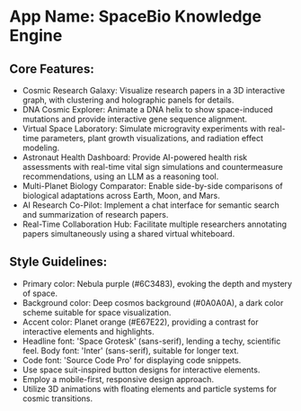 # **App Name**: SpaceBio Knowledge Engine

## Core Features:

- Cosmic Research Galaxy: Visualize research papers in a 3D interactive graph, with clustering and holographic panels for details.
- DNA Cosmic Explorer: Animate a DNA helix to show space-induced mutations and provide interactive gene sequence alignment.
- Virtual Space Laboratory: Simulate microgravity experiments with real-time parameters, plant growth visualizations, and radiation effect modeling.
- Astronaut Health Dashboard: Provide AI-powered health risk assessments with real-time vital sign simulations and countermeasure recommendations, using an LLM as a reasoning tool.
- Multi-Planet Biology Comparator: Enable side-by-side comparisons of biological adaptations across Earth, Moon, and Mars.
- AI Research Co-Pilot: Implement a chat interface for semantic search and summarization of research papers.
- Real-Time Collaboration Hub: Facilitate multiple researchers annotating papers simultaneously using a shared virtual whiteboard.

## Style Guidelines:

- Primary color: Nebula purple (#6C3483), evoking the depth and mystery of space.
- Background color: Deep cosmos background (#0A0A0A), a dark color scheme suitable for space visualization.
- Accent color: Planet orange (#E67E22), providing a contrast for interactive elements and highlights.
- Headline font: 'Space Grotesk' (sans-serif), lending a techy, scientific feel. Body font: 'Inter' (sans-serif), suitable for longer text.
- Code font: 'Source Code Pro' for displaying code snippets.
- Use space suit-inspired button designs for interactive elements.
- Employ a mobile-first, responsive design approach.
- Utilize 3D animations with floating elements and particle systems for cosmic transitions.